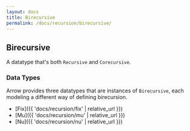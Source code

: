 ```yaml
---
layout: docs
title: Birecursive
permalink: /docs/recursion/birecursive/
---
```


## Birecursive

A datatype that's both `Recursive` and `Corecursive`.

### Data Types

Arrow provides three datatypes that are instances of `Birecursive`, each modeling a
different way of defining birecursion.

- [Fix]({{ 'docs/recursion/fix' | relative_url }})
- [Mu]({{ 'docs/recursion/mu' | relative_url }})
- [Nu]({{ 'docs/recursion/nu' | relative_url }})
